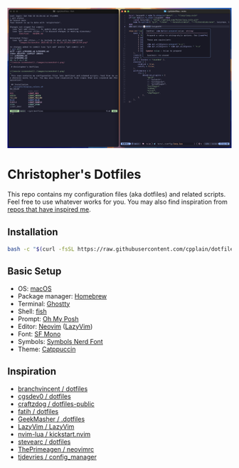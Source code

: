![neovim screenshot](./images/screenshot-1.png)

# Christopher's Dotfiles

This repo contains my configuration files (aka dotfiles) and related scripts. Feel free to use whatever works for you. You may also find inspiration from [repos that have inspired me](#inspiration).

## Installation

```bash
bash -c "$(curl -fsSL https://raw.githubusercontent.com/cpplain/dotfiles/main/bin/cfgmanager)"
```

## Basic Setup

- OS: [macOS](https://support.apple.com/macos)
- Package manager: [Homebrew](https://brew.sh)
- Terminal: [Ghostty](https://ghostty.org/)
- Shell: [fish](https://fishshell.com)
- Prompt: [Oh My Posh](https://ohmyposh.dev)
- Editor: [Neovim](https://github.com/neovim/neovim) ([LazyVim](https://www.lazyvim.org/))
- Font: [SF Mono](https://developer.apple.com/fonts/)
- Symbols: [Symbols Nerd Font](https://www.nerdfonts.com)
- Theme: [Catppuccin](https://github.com/wez/wezterm)

## Inspiration

- [branchvincent / dotfiles](https://github.com/branchvincent/dotfiles)
- [cgsdev0 / dotfiles](https://github.com/cgsdev0/dotfiles)
- [craftzdog / dotfiles-public](https://github.com/craftzdog/dotfiles-public)
- [fatih / dotfiles](https://github.com/fatih/dotfiles)
- [GeekMasher / .dotfiles](https://github.com/GeekMasher/.dotfiles)
- [LazyVim / LazyVim](https://github.com/LazyVim/LazyVim)
- [nvim-lua / kickstart.nvim](https://github.com/nvim-lua/kickstart.nvim)
- [stevearc / dotfiles](https://github.com/stevearc/dotfiles)
- [ThePrimeagen / neovimrc](https://github.com/ThePrimeagen/neovimrc)
- [tjdevries / config_manager](https://github.com/tjdevries/config_manager)
